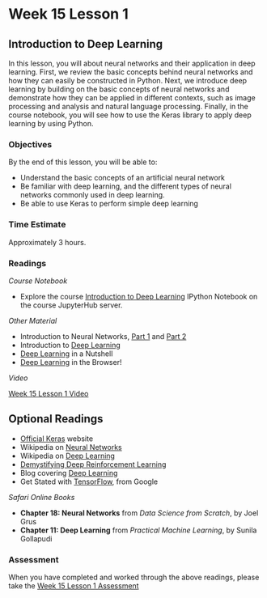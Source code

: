 # Week 15 Lesson 1 #

## Introduction to Deep Learning ##

In this lesson, you will about neural networks and their application in deep learning. First, we review the basic concepts behind neural networks and how they can easily be constructed in Python. Next, we introduce deep learning by building on the basic concepts of neural networks and demonstrate how they can be applied in different contexts, such as image processing and analysis and natural language processing. Finally, in the course notebook, you will see how to use the Keras library to apply deep learning by using Python.

### Objectives ###

By the end of this lesson, you will be able to:

- Understand the basic concepts of an artificial neural network
- Be familiar with deep learning, and the different types of neural networks commonly used in deep learning.
- Be able to use Keras to perform simple deep learning

### Time Estimate ###

Approximately 3 hours.

### Readings ####

_Course Notebook_

- Explore the course [Introduction to Deep Learning][l1nb] IPython Notebook on the course JupyterHub server.

_Other Material_

- Introduction to Neural Networks, [Part 1][inn1] and [Part 2][inn2]
- Introduction to [Deep Learning][idl]
- [Deep Learning][ndl] in a Nutshell
- [Deep Learning][dlb] in the Browser!

_Video_

[Week 15 Lesson 1 Video][lv]

## Optional Readings ##

- [Official Keras][ok] website
- Wikipedia on [Neural Networks][wnn]
- Wikipedia on [Deep Learning][wdl]
- [Demystifying Deep Reinforcement Learning][ddrl]
- Blog covering [Deep Learning][bdl]
- Get Stated with [TensorFlow][tfg], from Google

_Safari Online Books_

- **Chapter 18: Neural Networks** from _Data Science from Scratch_, by Joel Grus
- **Chapter 11: Deep Learning** from _Practical Machine Learning_, by Sunila Gollapudi

### Assessment ###

When you have completed and worked through the above readings, please take the [Week 15 Lesson 1 Assessment][la]

[l1nb]: ../notebooks/intro2dl.ipynb
[la]: https://learn.illinois.edu/mod/quiz/view.php?id=1844496
[lv]: https://mediaspace.illinois.edu/media/w15l1/1_za1g1mp9

[wdl]: https://en.wikipedia.org/wiki/Deep_learning
[wnn]: https://en.wikipedia.org/wiki/Artificial_neural_network

[ok]: http://keras.io
[inn1]: https://iamtrask.github.io/2015/07/12/basic-python-network/
[inn2]: https://iamtrask.github.io/2015/07/27/python-network-part2/

[idl]: https://www.datarobot.com/blog/a-primer-on-deep-learning/
[ndl]: http://nikhilbuduma.com/2014/12/29/deep-learning-in-a-nutshell/
[dlb]: http://playground.tensorflow.org/

[ddrl]: http://www.nervanasys.com/demystifying-deep-reinforcement-learning/
[bdl]: http://colah.github.io
[tfg]: https://www.tensorflow.org/versions/master/get_started/index.html
